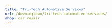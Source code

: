 ```yaml
---
title: "Tri-Tech Automotive Services"
url: /downingtown/tri-tech-automotive-services/
shop: car repair
---
```

